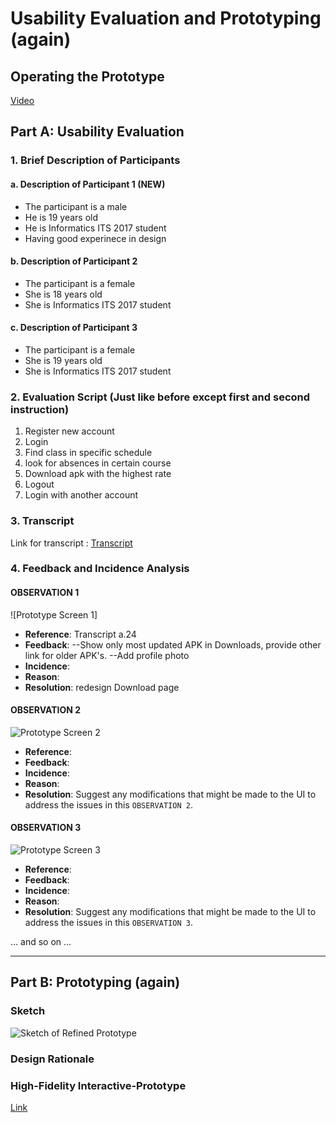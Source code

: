 # Usability Evaluation and Prototyping (again)

## Operating the Prototype

<a href="https://youtu.be/QF-xnB9Ql_0">Video</a>


## Part A: Usability Evaluation

### 1. Brief Description of Participants

#### a. Description of Participant 1 (NEW)
- The participant is a male
- He is 19 years old
- He is Informatics ITS 2017 student
- Having good experinece in design

#### b. Description of Participant 2
- The participant is a female
- She is 18 years old
- She is Informatics ITS 2017 student

#### c. Description of Participant 3
- The participant is a female
- She is 19 years old
- She is Informatics ITS 2017 student

### 2. Evaluation Script (Just like before except first and second instruction)
1. Register new account
2. Login
3. Find class in specific schedule
4. look for absences in certain course
5. Download apk with the highest rate
6. Logout
7. Login with another account

### 3. Transcript

Link for transcript : <a href="https://github.com/hci-a-if-its-2019/final-project-tim0/blob/master/Usability/Transcript.md">Transcript</a>

### 4. Feedback and Incidence Analysis

#### OBSERVATION 1
![Prototype Screen 1]

 - **Reference**: Transcript a.24
 - **Feedback**: 
  --Show only most updated APK in Downloads, provide other link for older APK's.
  --Add profile photo
 - **Incidence**: 
 - **Reason**: 
 - **Resolution**: redesign Download page
 
#### OBSERVATION 2
![Prototype Screen 2](https://www.studiainitalia.com/wp-content/uploads/2017/02/free-courses-Learn-Italian-Online.jpg)

 - **Reference**: 
 - **Feedback**: 
 - **Incidence**: 
 - **Reason**: 
 - **Resolution**: Suggest any modifications that might be made to the UI to address the issues in this `OBSERVATION 2`.
 
#### OBSERVATION 3
![Prototype Screen 3](https://www.jbklutse.com/wp-content/uploads/2019/01/language-learning-apps.png)

 - **Reference**:  
 - **Feedback**: 
 - **Incidence**: 
 - **Reason**: 
 - **Resolution**: Suggest any modifications that might be made to the UI to address the issues in this `OBSERVATION 3`.
 
 ... and so on ...
 
 ---

## Part B: Prototyping (again)

### Sketch

![Sketch of Refined Prototype](https://cdn2.hubspot.net/hub/725165/file-3421843765-png/blog-files/uxpin--300x211.png)

### Design Rationale

### High-Fidelity Interactive-Prototype
<a href="">Link</a>
